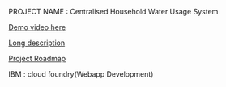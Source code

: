 PROJECT NAME : Centralised Household Water Usage System

[Demo video here](https://youtu.be/ym0snXSpuUg)

[Long description](https://github.com/Anjalysajeev1234/water_consumption_forecasting-model/blob/main/Description)

[Project Roadmap]()

IBM : cloud foundry(Webapp Development)
